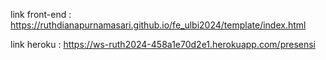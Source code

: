 link front-end : https://ruthdianapurnamasari.github.io/fe_ulbi2024/template/index.html

link heroku : https://ws-ruth2024-458a1e70d2e1.herokuapp.com/presensi